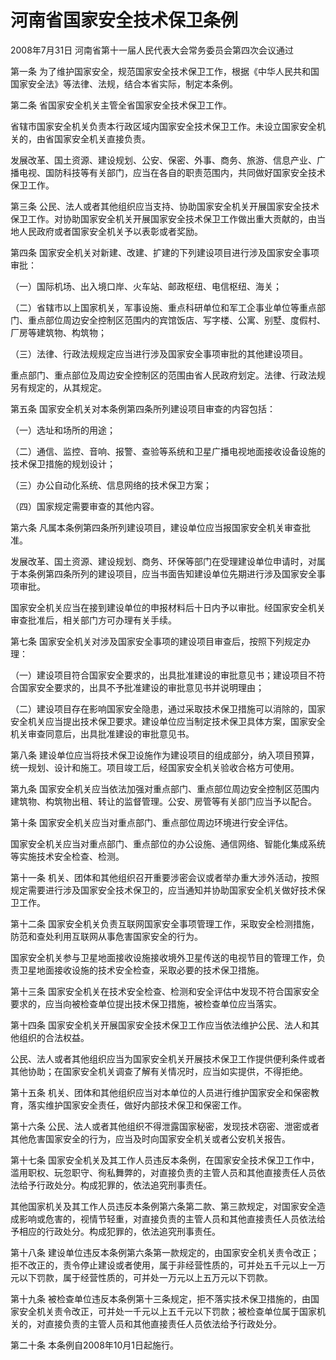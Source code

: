 # 河南省国家安全技术保卫条例

2008年7月31日 河南省第十一届人民代表大会常务委员会第四次会议通过

<!-- INFO END -->

第一条 为了维护国家安全，规范国家安全技术保卫工作，根据《中华人民共和国国家安全法》等法律、法规，结合本省实际，制定本条例。

第二条 省国家安全机关主管全省国家安全技术保卫工作。

省辖市国家安全机关负责本行政区域内国家安全技术保卫工作。未设立国家安全机关的，由省国家安全机关直接负责。

发展改革、国土资源、建设规划、公安、保密、外事、商务、旅游、信息产业、广播电视、国防科技等有关部门，应当在各自的职责范围内，共同做好国家安全技术保卫工作。

第三条 公民、法人或者其他组织应当支持、协助国家安全机关开展国家安全技术保卫工作。对协助国家安全机关开展国家安全技术保卫工作做出重大贡献的，由当地人民政府或者国家安全机关予以表彰或者奖励。

第四条 国家安全机关对新建、改建、扩建的下列建设项目进行涉及国家安全事项审批：

（一）国际机场、出入境口岸、火车站、邮政枢纽、电信枢纽、海关；

（二）省辖市以上国家机关，军事设施、重点科研单位和军工企事业单位等重点部门、重点部位周边安全控制区范围内的宾馆饭店、写字楼、公寓、别墅、度假村、厂房等建筑物、构筑物；

（三）法律、行政法规规定应当进行涉及国家安全事项审批的其他建设项目。

重点部门、重点部位及周边安全控制区的范围由省人民政府划定。法律、行政法规另有规定的，从其规定。

第五条 国家安全机关对本条例第四条所列建设项目审查的内容包括：

（一）选址和场所的用途；

（二）通信、监控、音响、报警、查验等系统和卫星广播电视地面接收设备设施的技术保卫措施的规划设计；

（三）办公自动化系统、信息网络的技术保卫方案；

（四）国家规定需要审查的其他内容。

第六条 凡属本条例第四条所列建设项目，建设单位应当报国家安全机关审查批准。

发展改革、国土资源、建设规划、商务、环保等部门在受理建设单位申请时，对属于本条例第四条所列的建设项目，应当书面告知建设单位先期进行涉及国家安全事项审批。

国家安全机关应当在接到建设单位的申报材料后十日内予以审批。经国家安全机关审查批准后，相关部门方可办理有关手续。

第七条 国家安全机关对涉及国家安全事项的建设项目审查后，按照下列规定办理：

（一）建设项目符合国家安全要求的，出具批准建设的审批意见书；建设项目不符合国家安全要求的，出具不予批准建设的审批意见书并说明理由；

（二）建设项目存在影响国家安全隐患，通过采取技术保卫措施可以消除的，国家安全机关应当提出技术保卫要求。建设单位应当制定技术保卫具体方案，国家安全机关审查同意后，出具批准建设的审批意见书。

第八条 建设单位应当将技术保卫设施作为建设项目的组成部分，纳入项目预算，统一规划、设计和施工。项目竣工后，经国家安全机关验收合格方可使用。

第九条 国家安全机关应当依法加强对重点部门、重点部位周边安全控制区范围内建筑物、构筑物出租、转让的监督管理。公安、房管等有关部门应当予以配合。

第十条 国家安全机关应当对重点部门、重点部位周边环境进行安全评估。

国家安全机关应当对重点部门、重点部位的办公设施、通信网络、智能化集成系统等实施技术安全检查、检测。

第十一条 机关、团体和其他组织召开重要涉密会议或者举办重大涉外活动，按照规定需要进行涉及国家安全技术保卫的，应当通知并协助国家安全机关做好技术保卫工作。

第十二条 国家安全机关负责互联网国家安全事项管理工作，采取安全检测措施，防范和查处利用互联网从事危害国家安全的行为。

国家安全机关参与卫星地面接收设施接收境外卫星传送的电视节目的管理工作，负责卫星地面接收设施的技术安全检查，采取必要的技术保卫措施。

第十三条 国家安全机关在技术安全检查、检测和安全评估中发现不符合国家安全要求的，应当向被检查单位提出技术保卫措施，被检查单位应当落实。

第十四条 国家安全机关开展国家安全技术保卫工作应当依法维护公民、法人和其他组织的合法权益。

公民、法人或者其他组织应当为国家安全机关开展技术保卫工作提供便利条件或者其他协助；在国家安全机关调查了解有关情况时，应当如实提供，不得拒绝。

第十五条 机关、团体和其他组织应当对本单位的人员进行维护国家安全和保密教育，落实维护国家安全责任，做好内部技术保卫和保密工作。

第十六条 公民、法人或者其他组织不得泄露国家秘密，发现技术窃密、泄密或者其他危害国家安全的行为，应当及时向国家安全机关或者公安机关报告。

第十七条 国家安全机关及其工作人员违反本条例，在国家安全技术保卫工作中，滥用职权、玩忽职守、徇私舞弊的，对直接负责的主管人员和其他直接责任人员依法给予行政处分。构成犯罪的，依法追究刑事责任。

其他国家机关及其工作人员违反本条例第六条第二款、第三款规定，对国家安全造成影响或危害的，视情节轻重，对直接负责的主管人员和其他直接责任人员依法给予相应的行政处分。构成犯罪的，依法追究刑事责任。

第十八条 建设单位违反本条例第六条第一款规定的，由国家安全机关责令改正；拒不改正的，责令停止建设或者使用，属于非经营性质的，可并处五千元以上一万元以下罚款，属于经营性质的，可并处一万元以上五万元以下罚款。

第十九条 被检查单位违反本条例第十三条规定，拒不落实技术保卫措施的，由国家安全机关责令改正，可并处一千元以上五千元以下罚款；被检查单位属于国家机关的，对直接负责的主管人员和其他直接责任人员依法给予行政处分。

第二十条 本条例自2008年10月1日起施行。